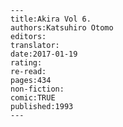 
    ---
    title:Akira Vol 6.
    authors:Katsuhiro Otomo
    editors:
    translator:
    date:2017-01-19
    rating:
    re-read:
    pages:434
    non-fiction:
    comic:TRUE
    published:1993
    ---

    